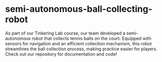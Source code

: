 # semi-autonomous-ball-collecting-robot
As part of our Tinkering Lab course, our team developed a semi-autonomous robot that collects tennis balls on the court. Equipped with sensors for navigation and an efficient collection mechanism, this robot streamlines the ball collection process, making practice easier for players. Check out our repository for documentation and code!
